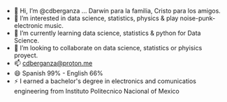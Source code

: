 - 👋 Hi, I’m @cdberganza ... Darwin para la familia, Cristo para los amigos.
- 👀 I’m interested in data science, statistics, physics & play noise-punk-electronic music.
- 🌱 I’m currently learning data science, statistics & python for Data Science.
- 💞️ I’m looking to collaborate on data science, statistics or phyisics proyect.
- 📫 cdberganza@proton.me
- 😄 Spanish 99% - English 66%
- ⚡ I earned a bachelor's degree in electronics and comunicatios engineering from Instituto Politecnico Nacional of Mexico

